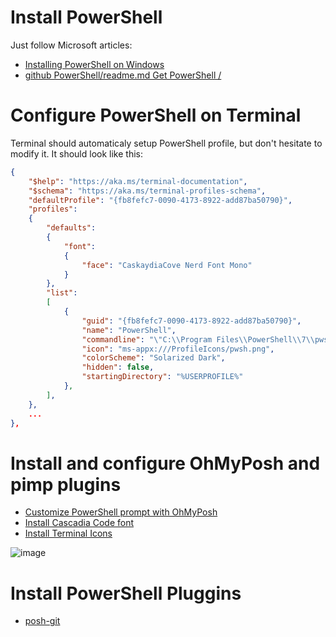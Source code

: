 # Install PowerShell

Just follow Microsoft articles:
* [Installing PowerShell on Windows](https://learn.microsoft.com/en-us/powershell/scripting/install/installing-powershell-on-windows)
* [github PowerShell/readme.md Get PowerShell /](https://github.com/PowerShell/PowerShell/blob/master/README.md#get-powershell) 

# Configure PowerShell on Terminal

Terminal should automaticaly setup PowerShell profile, but don't hesitate to modify it.
It should look like this:

```json
{
    "$help": "https://aka.ms/terminal-documentation",
    "$schema": "https://aka.ms/terminal-profiles-schema",
    "defaultProfile": "{fb8fefc7-0090-4173-8922-add87ba50790}",
    "profiles": 
    {
        "defaults": 
        {
            "font": 
            {
                "face": "CaskaydiaCove Nerd Font Mono"
            }
        },
        "list": 
        [
            {
                "guid": "{fb8fefc7-0090-4173-8922-add87ba50790}",
                "name": "PowerShell",
                "commandline": "\"C:\\Program Files\\PowerShell\\7\\pwsh.exe\"",
                "icon": "ms-appx:///ProfileIcons/pwsh.png",
                "colorScheme": "Solarized Dark",
                "hidden": false,
                "startingDirectory": "%USERPROFILE%"
            },
        ],
    },
    ...    
},
```

# Install and configure OhMyPosh and pimp plugins

* [Customize PowerShell prompt with OhMyPosh](https://learn.microsoft.com/en-us/windows/terminal/tutorials/custom-prompt-setup)
* [Install Cascadia Code font](https://learn.microsoft.com/en-us/windows/terminal/cascadia-code)
* [Install Terminal Icons](https://github.com/devblackops/Terminal-Icons#installation)

![image](https://github.com/CedricCazin/tutorials/assets/26877462/33745a60-b054-4af5-a698-a75cf66a652e)

# Install PowerShell Pluggins

* [posh-git](https://github.com/dahlbyk/posh-git)

